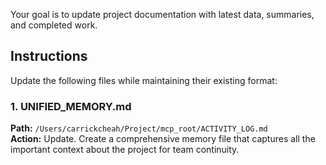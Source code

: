 Your goal is to update project documentation with latest data, summaries, and completed work.

## Instructions

Update the following files while maintaining their existing format:

### 1. UNIFIED_MEMORY.md
**Path:** `/Users/carrickcheah/Project/mcp_root/ACTIVITY_LOG.md`  
**Action:** Update. Create a comprehensive memory file that captures all the important context about the project for team continuity.

